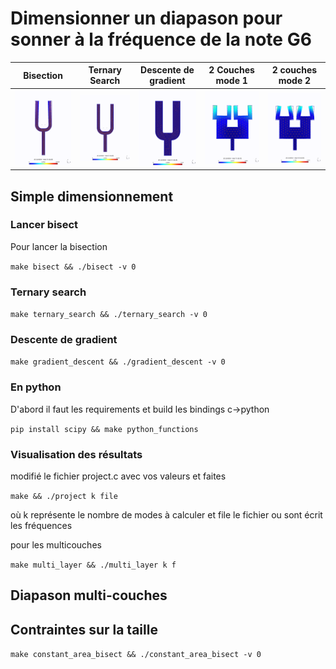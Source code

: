 # Dimensionner un diapason pour sonner à la fréquence de la note G6

| Bisection | Ternary Search | Descente de gradient | 2 Couches mode 1 | 2 couches mode 2 |
| --------- | -------------- | -------------------- | --------- | ------ |
| ![bisec anim](bisect.gif) | ![ts anim](ternary_search.gif) | ![gd anim](gradient_descent.gif) | ![2layer anim](2layer.gif) | ![2layer mode2](2layersecond.gif) |

## Simple dimensionnement


### Lancer bisect

Pour lancer la bisection

```make bisect && ./bisect -v 0```

### Ternary search

```make ternary_search && ./ternary_search -v 0```

### Descente de gradient

```make gradient_descent && ./gradient_descent -v 0```

### En python

D'abord il faut les requirements et build les bindings c->python

```pip install scipy && make python_functions```


### Visualisation des résultats

modifié le fichier project.c avec vos valeurs et faites

```make && ./project k file```

où k représente le nombre de modes à calculer et file le fichier ou sont écrit les fréquences

pour les multicouches

```make multi_layer && ./multi_layer k f```

## Diapason multi-couches


## Contraintes sur la taille

```make constant_area_bisect && ./constant_area_bisect -v 0```

